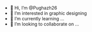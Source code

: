 - 👋 Hi, I’m @Pughazh26
- 👀 I’m interested in graphic designing 
- 🌱 I’m currently learning ...
- 💞️ I’m looking to collaborate on ...

